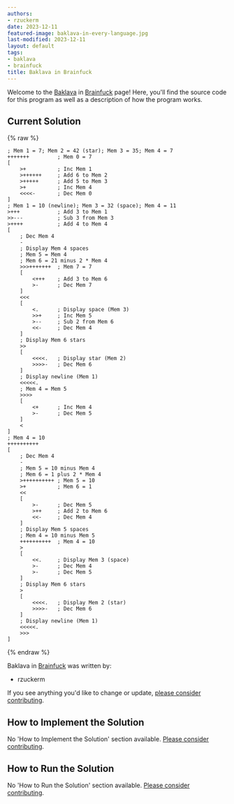 ```yaml
---
authors:
- rzuckerm
date: 2023-12-11
featured-image: baklava-in-every-language.jpg
last-modified: 2023-12-11
layout: default
tags:
- baklava
- brainfuck
title: Baklava in Brainfuck
---
```


Welcome to the [Baklava](https://sampleprograms.io/projects/baklava) in [Brainfuck](https://sampleprograms.io/languages/brainfuck) page! Here, you'll find the source code for this program as well as a description of how the program works.

## Current Solution

{% raw %}

```brainfuck
; Mem 1 = 7; Mem 2 = 42 (star); Mem 3 = 35; Mem 4 = 7
+++++++         ; Mem 0 = 7
[
    >+          ; Inc Mem 1
    >++++++     ; Add 6 to Mem 2
    >+++++      ; Add 5 to Mem 3
    >+          ; Inc Mem 4
    <<<<-       ; Dec Mem 0
]
; Mem 1 = 10 (newline); Mem 3 = 32 (space); Mem 4 = 11
>+++            ; Add 3 to Mem 1
>>---           ; Sub 3 from Mem 3
>++++           ; Add 4 to Mem 4
[
    ; Dec Mem 4
    -
    ; Display Mem 4 spaces
    ; Mem 5 = Mem 4
    ; Mem 6 = 21 minus 2 * Mem 4
    >>>+++++++  ; Mem 7 = 7
    [
        <+++    ; Add 3 to Mem 6
        >-      ; Dec Mem 7
    ]
    <<<
    [
        <.      ; Display space (Mem 3)
        >>+     ; Inc Mem 5
        >--     ; Sub 2 from Mem 6
        <<-     ; Dec Mem 4
    ]
    ; Display Mem 6 stars
    >>
    [
        <<<<.   ; Display star (Mem 2)
        >>>>-   ; Dec Mem 6
    ]
    ; Display newline (Mem 1)
    <<<<<.
    ; Mem 4 = Mem 5
    >>>>
    [
        <+      ; Inc Mem 4
        >-      ; Dec Mem 5
    ]
    <
]
; Mem 4 = 10
++++++++++
[
    ; Dec Mem 4
    -
    ; Mem 5 = 10 minus Mem 4
    ; Mem 6 = 1 plus 2 * Mem 4
    >++++++++++ ; Mem 5 = 10
    >+          ; Mem 6 = 1
    <<
    [
        >-      ; Dec Mem 5
        >++     ; Add 2 to Mem 6
        <<-     ; Dec Mem 4
    ]
    ; Display Mem 5 spaces
    ; Mem 4 = 10 minus Mem 5
    ++++++++++  ; Mem 4 = 10
    >
    [
        <<.     ; Display Mem 3 (space)
        >-      ; Dec Mem 4
        >-      ; Dec Mem 5
    ]
    ; Display Mem 6 stars
    >
    [
        <<<<.   ; Display Mem 2 (star)
        >>>>-   ; Dec Mem 6
    ]
    ; Display newline (Mem 1)
    <<<<<.
    >>>
]

```

{% endraw %}

Baklava in [Brainfuck](https://sampleprograms.io/languages/brainfuck) was written by:

- rzuckerm

If you see anything you'd like to change or update, [please consider contributing](https://github.com/TheRenegadeCoder/sample-programs).

## How to Implement the Solution

No 'How to Implement the Solution' section available. [Please consider contributing](https://github.com/TheRenegadeCoder/sample-programs-website).

## How to Run the Solution

No 'How to Run the Solution' section available. [Please consider contributing](https://github.com/TheRenegadeCoder/sample-programs-website).